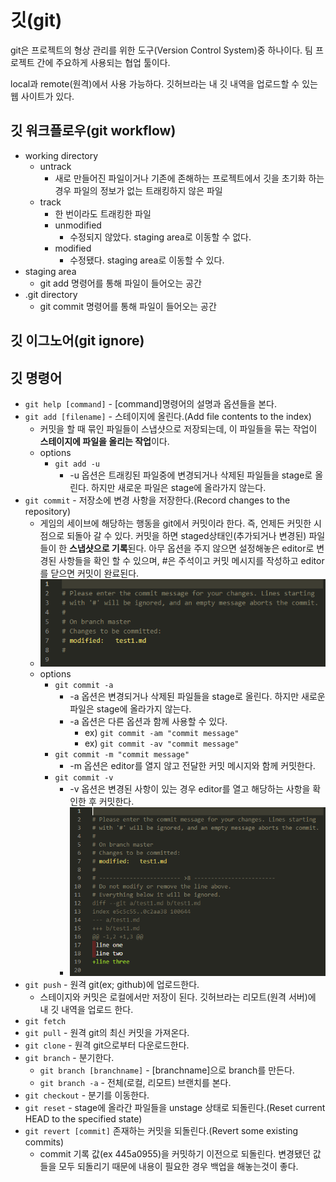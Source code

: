 # 깃(git)

git은 프로젝트의 형상 관리를 위한 도구(Version Control System)중 하나이다.
팀 프로젝트 간에 주요하게 사용되는 협업 툴이다.

local과 remote(원격)에서 사용 가능하다.
깃허브라는 내 깃 내역을 업로드할 수 있는 웹 사이트가 있다.

## 깃 워크플로우(git workflow)

- working directory
  - untrack
    - 새로 만들어진 파일이거나 기존에 존해하는 프로젝트에서 깃을 초기화 하는 경우 파일의 정보가 없는 트래킹하지 않은 파일
  - track
    - 한 번이라도 트래킹한 파일
    - unmodified
      - 수정되지 않았다. staging area로 이동할 수 없다.
    - modified
      - 수정됐다. staging area로 이동할 수 있다.
- staging area
  - git add 명령어를 통해 파일이 들어오는 공간
- .git directory
  - git commit 명령어를 통해 파일이 들어오는 공간

## 깃 이그노어(git ignore)

## 깃 명령어

- `git help [command]` - [command]명령어의 설명과 옵션들을 본다.
- `git add [filename]` - 스테이지에 올린다.(Add file contents to the index)
  - 커밋을 할 때 묶인 파일들이 스냅샷으로 저장되는데, 이 파일들을 묶는 작업이 **스테이지에 파일을 올리는 작업**이다.
  - options
    - `git add -u`
      - -u 옵션은 트래킹된 파일중에 변경되거나 삭제된 파일들을 stage로 올린다. 하지만 새로운 파일은 stage에 올라가지 않는다.
- `git commit` - 저장소에 변경 사항을 저장한다.(Record changes to the repository)
  - 게임의 세이브에 해당하는 행동을 git에서 커밋이라 한다. 즉, 언제든 커밋한 시점으로 되돌아 갈 수 있다. 커밋을 하면 staged상태인(추가되거나 변경된) 파일들이 한 **스냅샷으로 기록**된다. 아무 옵션을 주지 않으면 설정해놓은 editor로 변경된 사항들을 확인 할 수 있으며, #은 주석이고 커밋 메시지를 작성하고 editor를 닫으면 커밋이 완료된다.
  - ![git-commit](./img/git-commit.png)
  - options
    - `git commit -a`
      - -a 옵션은 변경되거나 삭제된 파일들을 stage로 올린다. 하지만 새로운 파일은 stage에 올라가지 않는다.
      - -a 옵션은 다른 옵션과 함께 사용할 수 있다.
        - ex) `git commit -am "commit message"`
        - ex) `git commit -av "commit message"`
    - `git commit -m "commit message"`
      - -m 옵션은 editor를 열지 않고 전달한 커밋 메시지와 함께 커밋한다.
    - `git commit -v`
      - -v 옵션은 변경된 사항이 있는 경우 editor를 열고 해당하는 사항을 확인한 후 커밋한다.
      - ![git-commit-v](./img/git-commit-v.png)
- `git push` - 원격 git(ex; github)에 업로드한다.
  - 스테이지와 커밋은 로컬에서만 저장이 된다. 깃허브라는 리모트(원격 서버)에 내 깃 내역을 업로드 한다.
- `git fetch`
- `git pull` - 원격 git의 최신 커밋을 가져온다.
- `git clone` - 원격 git으로부터 다운로드한다.
- `git branch` - 분기한다.
  - `git branch [branchname]` - [branchname]으로 branch를 만든다.
  - `git branch -a` - 전체(로컬, 리모트) 브랜치를 본다.
- `git checkout` - 분기를 이동한다.
- `git reset` - stage에 올라간 파일들을 unstage 상태로 되돌린다.(Reset current HEAD to the specified state)
- `git revert [commit]` 존재하는 커밋을 되돌린다.(Revert some existing commits)
  - commit 기록 값(ex 445a0955)을 커밋하기 이전으로 되돌린다. 변경됐던 값들을 모두 되돌리기 때문에 내용이 필요한 경우 백업을 해놓는것이 좋다.
